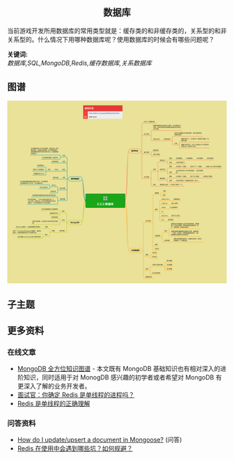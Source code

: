 <h2 align="center">数据库</h2>
<p>
当前游戏开发所用数据库的常用类型就是：缓存类的和非缓存类的，关系型的和非关系型的。什么情况下用哪种数据库呢？使用数据库的时候会有哪些问题呢？
</p>

**关键词:**<br/>
*数据库,SQL,MongoDB,Redis,缓存数据库,关系数据库*

## 图谱
![图片加载中...](../exports/2.2.2.数据库.png?raw=true)

## 子主题

## 更多资料
### 在线文章
* [MongoDB 全方位知识图谱](https://zhuanlan.zhihu.com/p/497736109) - 本文既有 MongoDB 基础知识也有相对深入的进阶知识，同时适用于对 MonogDB 感兴趣的初学者或者希望对 MongoDB 有更深入了解的业务开发者。
* [面试官：你确定 Redis 是单线程的进程吗？](https://www.51cto.com/article/714246.html)
* [Redis 是单线程的正确理解](https://www.jianshu.com/p/bc6904abc330)
### 问答资料
* [How do I update/upsert a document in Mongoose?](https://stackoverflow.com/questions/7267102/how-do-i-update-upsert-a-document-in-mongoose/50208331#50208331) (问答)
* [Redis 在使用中会遇到哪些坑？如何规避？](https://www.zhihu.com/question/57045322/answer/1931497548)